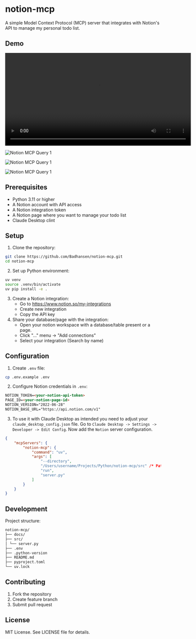 # notion-mcp

A simple Model Context Protocol (MCP) server that integrates with Notion's API to manage my personal todo list.

## Demo

<div align="center">
  <video src="https://github.com/Badhansen/notion-mcp/assets/videos/notion-mcp.mp4" width="600" />
</div>

![Notion MCP Query 1](docs/assets/images/query1.png)

![Notion MCP Query 1](docs/assets/images/query1.png)

![Notion MCP Query 1](docs/assets/images/query1.png)

## Prerequisites

-   Python 3.11 or higher
-   A Notion account with API access
-   A Notion integration token
-   A Notion page where you want to manage your todo list
-   Claude Desktop clint

## Setup

1. Clone the repository:

```sh
git clone https://github.com/Badhansen/notion-mcp.git
cd notion-mcp
```

2. Set up Python environment:

```sh
uv venv
source .venv/bin/activate
uv pip install -e .
```

3. Create a Notion integration:
    - Go to https://www.notion.so/my-integrations
    - Create new integration
    - Copy the API key
4. Share your database/page with the integration:
    - Open your notion workspace with a database/table present or a page.
    - Click "..." menu → "Add connections"
    - Select your integration (Search by name)

## Configuration

1. Create `.env` file:

```sh
cp .env.example .env
```

2. Configure Notion credentials in `.env`:

```markdown
NOTION_TOKEN=<your-notion-api-token>
PAGE_ID=<your-notion-page-id>
NOTION_VERSION="2022-06-28"
NOTION_BASE_URL="https://api.notion.com/v1"
```

3. To use it with Claude Desktop as intended you need to adjust your `claude_desktop_config.json` file.
   Go to `Claude Desktop -> Settings -> Developer -> Edit Config`. Now add the `Notion` server configuration.

```json
{
    "mcpServers": {
        "notion-mcp": {
            "command": "uv",
            "args": [
                "--directory",
                "/Users/username/Projects/Python/notion-mcp/src" /* Path to your project */,
                "run",
                "server.py"
            ]
        }
    }
}
```

## Development

Project structure:

```markdown
notion-mcp/
├── docs/
├── src/
│ └── server.py
├── .env
├── .python-version
├── README.md
├── pyproject.toml
└── uv.lock
```

## Contributing

1. Fork the repository
2. Create feature branch
3. Submit pull request

## License

MIT License. See LICENSE file for details.
